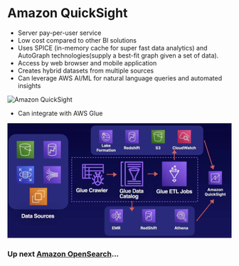 # Amazon QuickSight

- Server pay-per-user service
- Low cost compared to other BI solutions
- Uses SPICE  (in-memory cache for super fast data analytics) and AutoGraph technologies(supply a best-fit graph given a set of data).
- Access by web browser and mobile application
- Creates hybrid datasets from multiple sources
- Can leverage AWS AI/ML for natural language queries and automated insights

![Amazon QuickSight](../../assets/amazon-quicksight-support.png)

- Can integrate with AWS Glue

![Amazon QuickSight](../../assets/aws-quicksight-glue-integration.png)

### Up next [Amazon OpenSearch](../amazon-opensearch/README.md)...

